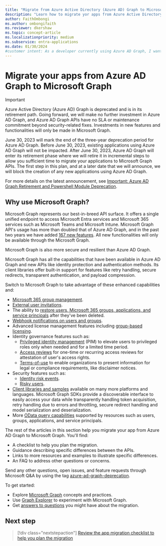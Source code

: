 ```yaml
---
title: "Migrate from Azure Active Directory (Azure AD) Graph to Microsoft Graph"
description: "Learn how to migrate yor apps from Azure Active Directory (Azure AD) Graph to Microsoft Graph before Azure AD Graph is retired."
author: FaithOmbongi
ms.author: ombongifaith
ms.reviewer: dkershaw
ms.topic: concept-article
ms.localizationpriority: medium
ms.subservice: entra-applications
ms.date: 01/30/2024
#customer intent: As a developer currently using Azure AD Graph, I want to know why I should migrate my applications to Microsoft Graph.
---
```


# Migrate your apps from Azure AD Graph to Microsoft Graph


> [!IMPORTANT]
> Azure Active Directory (Azure AD) Graph is deprecated and is in its retirement path. Going forward, we will make no further investment in Azure AD Graph, and Azure AD Graph APIs have no SLA or maintenance commitment beyond security-related fixes. Investments in new features and functionalities will only be made in Microsoft Graph.
>
> June 30, 2023 will mark the end of the three-year deprecation period for Azure AD Graph. Before June 30, 2023, existing applications using Azure AD Graph will not be impacted. After June 30, 2023, Azure AD Graph will enter its retirement phase where we will retire it in incremental steps to allow you sufficient time to migrate your applications to Microsoft Graph APIs. The first step in this plan, and at a later date that we will announce, we will block the creation of any new applications using Azure AD Graph.
>
> For more details on the latest announcement, see [Important: Azure AD Graph Retirement and Powershell Module Deprecation](https://aka.ms/aadgraphupdate).

## Why use Microsoft Graph?

Microsoft Graph represents our best-in-breed API surface. It offers a single unified endpoint to access Microsoft Entra services and Microsoft 365 services such as Microsoft Teams and Microsoft Intune. Microsoft Graph API's usage has more than doubled that of Azure AD Graph, and in the past two years we have added [167 new features](https://developer.microsoft.com/en-us/graph/changelog). All new functionalities will only be available through the Microsoft Graph.

Microsoft Graph is also more secure and resilient than Azure AD Graph.

Microsoft Graph has all the capabilities that have been available in Azure AD Graph and new APIs like identity protection and authentication methods. Its client libraries offer built-in support for features like retry handling, secure redirects, transparent authentication, and payload compression.

Switch to Microsoft Graph to take advantage of these enhanced capabilities and:

- [Microsoft 365 group management](/graph/microsoft365-groups-concept-overview).
- [External user invitations](/graph/api/resources/invitation).
- The ability to [restore users, Microsoft 365 groups, applications, and service principals](/graph/api/resources/directory) after they've been deleted.
- [Webhook notifications on users and groups](/graph/webhooks).
- Advanced license management features including [group-based licensing](/graph/api/group-assignlicense).
- Identity governance features such as:
  - [Privileged identity management](/graph/api/resources/privilegedidentitymanagementv3-overview) (PIM) to elevate users to privileged roles only when needed and for a limited time period.
  - [Access reviews](/graph/api/resources/accessreviewsv2-overview) for one-time or recurring access reviews for attestation of user's access rights.
  - [Terms-of-use](/graph/api/resources/agreement) to enable organizations to present information for legal or compliance requirements, like disclaimer notices.
- Security features such as:
  - [Identity risk events](/graph/api/resources/riskdetection).
  - [Risky users](/graph/api/resources/riskyuser).
- [Client libraries and samples](/graph/) available on many more platforms and languages. Microsoft Graph SDKs provide a discoverable interface to easily access your data while transparently handling token acquisition, retry handling due to errors and throttling, secure redirect handling and model serialization and deserialization.
- More [OData query capabilities](/graph/query-parameters) supported by resources such as users, groups, applications, and service principals.

The rest of the articles in this section help you migrate your app from Azure AD Graph to Microsoft Graph. You'll find:

- A checklist to help you plan the migration.
- Guidance describing specific differences between the APIs.
- Links to more resources and examples to illustrate specific differences.
- An FAQ to address other questions or concerns.

Send any other questions, open issues, and feature requests through Microsoft Q&A by using the tag [azure-ad-graph-deprecation](/answers/topics/azure-ad-graph-deprecation.html).

To get started:

- Explore [Microsoft Graph](/graph/overview) concepts and practices.
- Use [Graph Explorer](https://aka.ms/ge) to experiment with Microsoft Graph.
- Get [answers to questions](/graph/migrate-azure-ad-graph-faq) you might have about the migration.

## Next step

> [!div class="nextstepaction"]
> [Review the app migration checklist to help you plan the migration](migrate-azure-ad-graph-planning-checklist.md)
